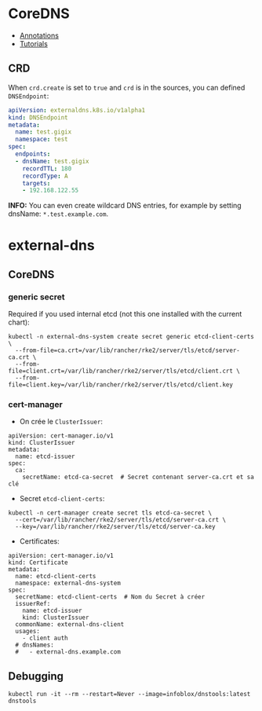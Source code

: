 # CoreDNS
* [Annotations](https://github.com/kubernetes-sigs/external-dns/blob/master/docs/annotations/annotations.md)
* [Tutorials](https://github.com/kubernetes-sigs/external-dns/tree/master/docs/tutorials)

## CRD
When `crd.create` is set to `true` and `crd` is in the sources, you can defined `DNSEndpoint`:
```yaml
apiVersion: externaldns.k8s.io/v1alpha1
kind: DNSEndpoint
metadata:
  name: test.gigix
  namespace: test
spec:
  endpoints:
  - dnsName: test.gigix
    recordTTL: 180
    recordType: A
    targets:
    - 192.168.122.55
```

**INFO:** You can even create wildcard DNS entries, for example by setting dnsName: `*.test.example.com`.

# external-dns
## CoreDNS
### generic secret
Required if you used internal etcd (not this one installed with the current chart):
```shell
kubectl -n external-dns-system create secret generic etcd-client-certs \
  --from-file=ca.crt=/var/lib/rancher/rke2/server/tls/etcd/server-ca.crt \
  --from-file=client.crt=/var/lib/rancher/rke2/server/tls/etcd/client.crt \
  --from-file=client.key=/var/lib/rancher/rke2/server/tls/etcd/client.key
```
### cert-manager
* On crée le `ClusterIssuer`:
```shell
apiVersion: cert-manager.io/v1
kind: ClusterIssuer
metadata:
  name: etcd-issuer
spec:
  ca:
    secretName: etcd-ca-secret  # Secret contenant server-ca.crt et sa clé
```

* Secret `etcd-client-certs`:
```shell
kubectl -n cert-manager create secret tls etcd-ca-secret \
  --cert=/var/lib/rancher/rke2/server/tls/etcd/server-ca.crt \
  --key=/var/lib/rancher/rke2/server/tls/etcd/server-ca.key
```

* Certificates:
```shell
apiVersion: cert-manager.io/v1
kind: Certificate
metadata:
  name: etcd-client-certs
  namespace: external-dns-system
spec:
  secretName: etcd-client-certs  # Nom du Secret à créer
  issuerRef:
    name: etcd-issuer
    kind: ClusterIssuer
  commonName: external-dns-client
  usages:
    - client auth
  # dnsNames:
  #   - external-dns.example.com
```

## Debugging
```shell
kubectl run -it --rm --restart=Never --image=infoblox/dnstools:latest dnstools
```

